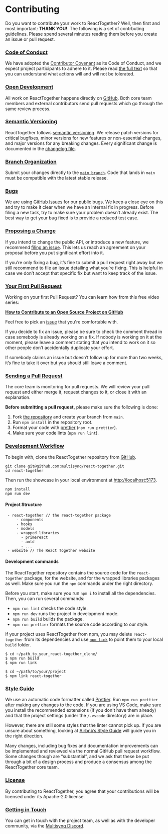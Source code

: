 # Contributing

Do you want to contribute your work to ReactTogether? Well, then first and most important: **THANK YOU!**.
The following is a set of contrbuting guidelines. Please spend several minutes reading them before you create an issue or pull request.

### <a name="code-of-conduct"></a>[Code of Conduct](#code-of-conduct)

We have adopted the [Contributor Covenant](https://www.contributor-covenant.org/) as its Code of Conduct, and we expect project participants to adhere to it. Please read [the full text](https://github.com/multisynq/react-together/blob/develop/contributing/CODE_OF_CONDUCT.md) so that you can understand what actions will and will not be tolerated.

### <a name="open-development"></a>[Open Development](#open-development)

All work on ReactTogether happens directly on [GitHub](https://github.com/multisynq/react-together). Both core team members and external contributors send pull requests which go through the same review process.

### <a name="semantic-versioning"></a>[Semantic Versioning](#semantic-versioning)

ReactTogether follows [semantic versioning](https://semver.org/). We release patch versions for critical bugfixes, minor versions for new features or non-essential changes, and major versions for any breaking changes. Every significant change is documented in the [changelog file](https://github.com/facebook/react/blob/main/CHANGELOG.md).

### <a name="branch-organization"></a>[Branch Organization](#branch-organization)

Submit your changes directly to the [`main branch`](https://github.com/multisynq/react-together/tree/main/). Code that lands in `main` must be compatible with the latest stable release.

### <a name="bugs"></a>[Bugs](#bugs)

We are using [GitHub Issues](https://github.com/multisynq/react-together/issues) for our public bugs. We keep a close eye on this and try to make it clear when we have an internal fix in progress. Before filing a new task, try to make sure your problem doesn’t already exist. The best way to get your bug fixed is to provide a reduced test case.

### <a name="proposing-a-change"></a>[Proposing a Change](#proposing-a-change)

If you intend to change the public API, or introduce a new feature, we recommend [filing an issue](https://github.com/multisynq/react-together/issues/new). This lets us reach an agreement on your proposal before you put significant effort into it.

If you’re only fixing a bug, it’s fine to submit a pull request right away but we still recommend to file an issue detailing what you’re fixing. This is helpful in case we don’t accept that specific fix but want to keep track of the issue.

### <a name="your-first-pull-request"></a>[Your First Pull Request](#your-first-pull-request)

Working on your first Pull Request? You can learn how from this free video series:

**[How to Contribute to an Open Source Project on GitHub](https://egghead.io/courses/how-to-contribute-to-an-open-source-project-on-github)**

Feel free to pick an [issue](https://github.com/multisynq/react-together/issues) that you're comfortable with.

If you decide to fix an issue, please be sure to check the comment thread in case somebody is already working on a fix. If nobody is working on it at the moment, please leave a comment stating that you intend to work on it so other people don’t accidentally duplicate your effort.

If somebody claims an issue but doesn’t follow up for more than two weeks, it’s fine to take it over but you should still leave a comment.

### <a name="sending-a-pull-request"></a>[Sending a Pull Request](#sending-a-pull-request)

The core team is monitoring for pull requests. We will review your pull request and either merge it, request changes to it, or close it with an explanation.

**Before submitting a pull request,** please make sure the following is done:

1.  Fork [the repository](https://github.com/multisynq/react-together) and create your branch from `main`.
2.  Run `npm install` in the repository root.
3.  Format your code with [prettier](https://github.com/prettier/prettier) (`npm run prettier`).
4.  Make sure your code lints (`npm run lint`).


### <a name="development-workflow"></a>[Development Workflow](#development-workflow)

To begin with, clone the ReactTogether repository from [GitHub](https://github.com/multisynq/react-together).

```
git clone git@github.com:multisynq/react-together.git
cd react-together
```

Then run the showcase in your local environment at [http://localhost:5173](http://localhost:5173).

```
npm install
npm run dev
```

#### Project Structure
```
 - react-together // the react-together package
     - components
     - hooks
     - models
     - wrapped_libraries
       - primereact
       - antd
       - ...
 - website // The React Together website
```

#### Development commands

The ReactTogether repository contains the source code for the `react-together` package, for the website, and for the wrapped libraries packages as well. Make sure you run the `npm` commands under the right directory.

Before you start, make sure you run `npm i` to install all the dependencies. Then, you can run several commands:

*   `npm run lint` checks the code style.
*   `npm run dev` runs the project in development mode.
*   `npm run build` builds the package.
*   `npm run prettier` formats the source code according to our style.

If your project uses ReactTogether from npm, you may delete `react-together` from its dependencies and use [`npm link`](https://docs.npmjs.com/cli/v10/commands/npm-link) to point them to your local `build` folder.

```
$ cd ~/path_to_your_react-together_clone/
$ npm run build
$ npm run link

$ cd ~/path/to/your/project
$ npm link react-together
```

### <a name="style-guide"></a>[Style Guide](#style-guide)

We use an automatic code formatter called [Prettier](https://prettier.io/). Run `npm run prettier` after making any changes to the code. If you are using VS Code, make sure you install the recommended extensions (if you don't have them already) and that the project settings (under the `/.vscode` directory) are in place.

However, there are still some styles that the linter cannot pick up. If you are unsure about something, looking at [Airbnb’s Style Guide](https://github.com/airbnb/javascript) will guide you in the right direction.

Many changes, including bug fixes and documentation improvements can be implemented and reviewed via the normal GitHub pull request workflow. Some changes though are “substantial”, and we ask that these be put through a bit of a design process and produce a consensus among the ReactTogether core team.

### <a name="license"></a>[License](#license)

By contributing to ReactTogether, you agree that your contributions will be licensed under its Apache-2.0 license.

### <a name="getting-in-touch"></a>[Getting in Touch](#getting-in-touch)

You can get in touch with the project team, as well as with the developer community, via the [Multisynq Discord](https://discord.com/invite/6Bvt8vx8NA).